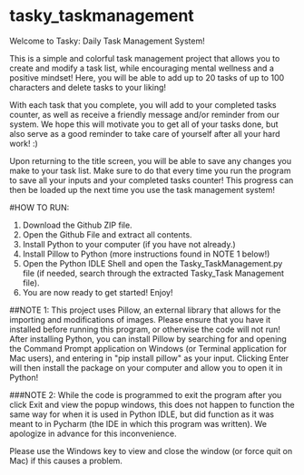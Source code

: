 # tasky_taskmanagement

Welcome to Tasky: Daily Task Management System!

This is a simple and colorful task management project that allows you to create and modify a task list, while encouraging mental wellness and a positive mindset! Here, you will be able to add up to 20 tasks of up to 100 characters and delete tasks to your liking! 

With each task that you complete, you will add to your completed tasks counter, as well as receive a friendly message and/or reminder from our system. We hope this will motivate you to get all of your tasks done, but also serve as a good reminder to take care of yourself after all your hard work! :)

Upon returning to the title screen, you will be able to save any changes you make to your task list. Make sure to do that every time you run the program to save all your inputs and your completed tasks counter! This progress can then be loaded up the next time you use the task management system!

#HOW TO RUN:
1. Download the Github ZIP file.
2. Open the Github File and extract all contents.
3. Install Python to your computer (if you have not already.)
4. Install Pillow to Python (more instructions found in NOTE 1 below!)
5. Open the Python IDLE Shell and open the Tasky_TaskManagement.py file (if needed, search through the extracted Tasky_Task Management file).
6. You are now ready to get started! Enjoy!

##NOTE 1: This project uses Pillow, an external library that allows for the importing and modifications of images. Please ensure that you have it installed before running this program, or otherwise the code will not run! After installing Python, you can install Pillow by searching for and opening the Command Prompt application on Windows (or Terminal application for Mac users), and entering in "pip install pillow" as your input. Clicking Enter will then install the package on your computer and allow you to open it in Python!

###NOTE 2: While the code is programmed to exit the program after you click Exit and view the popup windows, this does not happen to function the same way for when it is used in Python IDLE, but did function as it was meant to in Pycharm (the IDE in which this program was written). We apologize in advance for this inconvenience. 

Please use the Windows key to view and close the window (or force quit on Mac) if this causes a problem.
